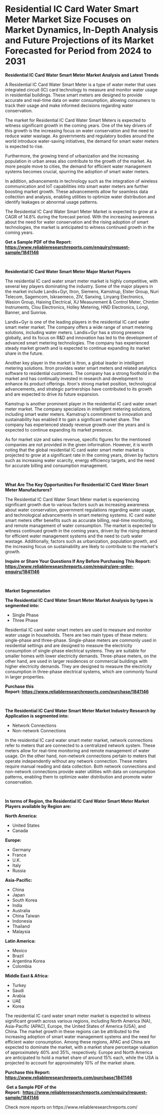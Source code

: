 <p><h1>Residential IC Card Water Smart Meter Market Size Focuses on Market Dynamics, In-Depth Analysis and Future Projections of its Market Forecasted for Period from 2024 to 2031</h1></p><p><strong>Residential IC Card Water Smart Meter Market Analysis and Latest Trends</strong></p>
<p><p>A Residential IC Card Water Smart Meter is a type of water meter that uses integrated circuit (IC) card technology to measure and monitor water usage in residential buildings. These smart meters are designed to provide accurate and real-time data on water consumption, allowing consumers to track their usage and make informed decisions regarding water conservation.</p><p>The market for Residential IC Card Water Smart Meters is expected to witness significant growth in the coming years. One of the key drivers of this growth is the increasing focus on water conservation and the need to reduce water wastage. As governments and regulatory bodies around the world introduce water-saving initiatives, the demand for smart water meters is expected to rise.</p><p>Furthermore, the growing trend of urbanization and the increasing population in urban areas also contribute to the growth of the market. As more people move to cities, the demand for efficient water management systems becomes crucial, spurring the adoption of smart water meters.</p><p>In addition, advancements in technology such as the integration of wireless communication and IoT capabilities into smart water meters are further boosting market growth. These advancements allow for seamless data collection and analysis, enabling utilities to optimize water distribution and identify leakages or abnormal usage patterns.</p><p>The Residential IC Card Water Smart Meter Market is expected to grow at a CAGR of 14.8% during the forecast period. With the increasing awareness about the need for water conservation and the rising adoption of smart technologies, the market is anticipated to witness continued growth in the coming years.</p></p>
<p><strong>Get a Sample PDF of the Report:&nbsp; <a href="https://www.reliableresearchreports.com/enquiry/request-sample/1841146">https://www.reliableresearchreports.com/enquiry/request-sample/1841146</a></strong></p>
<p>&nbsp;</p>
<p><strong>Residential IC Card Water Smart Meter Major Market Players</strong></p>
<p><p>The residential IC card water smart meter market is highly competitive, with several key players dominating the industry. Some of the major players in the market include Landis+Gyr, Itron, Siemens, Kamstrup, Elster Group, Nuri Telecom, Sagemcom, Iskraemeco, ZIV, Sanxing, Linyang Electronics, Wasion Group, Haixing Electrical, XJ Measurement & Control Meter, Chintim Instruments, Clou Electronics, Holley Metering, HND Electronics, Longi, Banner, and Sunrise.</p><p>Landis+Gyr is one of the leading players in the residential IC card water smart meter market. The company offers a wide range of smart metering solutions, including water meters. Landis+Gyr has a strong presence globally, and its focus on R&D and innovation has led to the development of advanced smart metering technologies. The company has experienced steady market growth and is expected to continue expanding its market share in the future.</p><p>Another key player in the market is Itron, a global leader in intelligent metering solutions. Itron provides water smart meters and related analytics software to residential customers. The company has a strong foothold in the market and has continually invested in research and development to enhance its product offerings. Itron's strong market position, technological advancements, and strategic partnerships have contributed to its growth and are expected to drive its future expansion.</p><p>Kamstrup is another prominent player in the residential IC card water smart meter market. The company specializes in intelligent metering solutions, including smart water meters. Kamstrup's commitment to innovation and sustainability has enabled it to gain a significant market share. The company has experienced steady revenue growth over the years and is expected to continue expanding its market presence.</p><p>As for market size and sales revenue, specific figures for the mentioned companies are not provided in the given information. However, it is worth noting that the global residential IC card water smart meter market is projected to grow at a significant rate in the coming years, driven by factors such as increasing water scarcity, energy efficiency targets, and the need for accurate billing and consumption management.</p></p>
<p>&nbsp;</p>
<p><strong>What Are The Key Opportunities For Residential IC Card Water Smart Meter Manufacturers?</strong></p>
<p><p>The Residential IC Card Water Smart Meter market is experiencing significant growth due to various factors such as increasing awareness about water conservation, government regulations regarding water usage, and technological advancements in smart metering systems. IC card water smart meters offer benefits such as accurate billing, real-time monitoring, and remote management of water consumption. The market is expected to witness continued growth in the coming years, driven by the rising demand for efficient water management systems and the need to curb water wastage. Additionally, factors such as urbanization, population growth, and the increasing focus on sustainability are likely to contribute to the market's growth.</p></p>
<p><strong>Inquire or Share Your Questions If Any Before Purchasing This Report: <a href="https://www.reliableresearchreports.com/enquiry/pre-order-enquiry/1841146">https://www.reliableresearchreports.com/enquiry/pre-order-enquiry/1841146</a></strong></p>
<p>&nbsp;</p>
<p><strong>Market Segmentation</strong></p>
<p><strong>The Residential IC Card Water Smart Meter Market Analysis by types is segmented into:</strong></p>
<p><ul><li>Single Phase</li><li>Three Phase</li></ul></p>
<p><p>Residential IC card water smart meters are used to measure and monitor water usage in households. There are two main types of these meters: single-phase and three-phase. Single-phase meters are commonly used in residential settings and are designed to measure the electricity consumption of single-phase electrical systems. They are suitable for smaller homes with lower electricity demands. Three-phase meters, on the other hand, are used in larger residences or commercial buildings with higher electricity demands. They are designed to measure the electricity consumption in three-phase electrical systems, which are commonly found in larger properties.</p></p>
<p><strong>Purchase this Report:&nbsp;<a href="https://www.reliableresearchreports.com/purchase/1841146">https://www.reliableresearchreports.com/purchase/1841146</a></strong></p>
<p>&nbsp;</p>
<p><strong>The Residential IC Card Water Smart Meter Market Industry Research by Application is segmented into:</strong></p>
<p><ul><li>Network Connections</li><li>Non-network Connections</li></ul></p>
<p><p>In the residential IC card water smart meter market, network connections refer to meters that are connected to a centralized network system. These meters allow for real-time monitoring and remote management of water usage. On the other hand, non-network connections pertain to meters that operate independently without any network connection. These meters require manual reading and data collection. Both network connections and non-network connections provide water utilities with data on consumption patterns, enabling them to optimize water distribution and promote water conservation.</p></p>
<p>&nbsp;</p>
<p><strong>In terms of Region, the Residential IC Card Water Smart Meter Market Players available by Region are:</strong></p>
<p>
    <p> <strong> North America: </strong>
        <ul>
            <li>United States</li>
            <li>Canada</li>
        </ul>
        </p> 
    <p> <strong> Europe: </strong>
        <ul>
            <li>Germany</li>
            <li>France</li>
            <li>U.K.</li>
            <li>Italy</li>
            <li>Russia</li>
        </ul>
        </p> 
    <p> <strong> Asia-Pacific: </strong>
        <ul>
            <li>China</li>
            <li>Japan</li>
            <li>South Korea</li>
            <li>India</li>
            <li>Australia</li>
            <li>China Taiwan</li>
            <li>Indonesia</li>
            <li>Thailand</li>
            <li>Malaysia</li>
        </ul>
        </p> 
    <p> <strong> Latin America: </strong>
        <ul>
            <li>Mexico</li>
            <li>Brazil</li>
            <li>Argentina Korea</li>
            <li>Colombia</li>
        </ul>
        </p> 
    <p> <strong> Middle East & Africa: </strong>
        <ul>
            <li>Turkey</li>
            <li>Saudi</li>
            <li>Arabia</li>
            <li>UAE</li>
            <li>Korea</li>
        </ul>
    </p>
    </p>
<p><p>The residential IC card water smart meter market is expected to witness significant growth across various regions, including North America (NA), Asia-Pacific (APAC), Europe, the United States of America (USA), and China. The market growth in these regions can be attributed to the increasing adoption of smart water management systems and the need for efficient water consumption. Among these regions, APAC and China are expected to dominate the market, with a market share percentage valuation of approximately 40% and 35%, respectively. Europe and North America are anticipated to hold a market share of around 15% each, while the USA is projected to account for approximately 10% of the market share.</p></p>
<p><strong>Purchase this Report: <a href="https://www.reliableresearchreports.com/purchase/1841146">https://www.reliableresearchreports.com/purchase/1841146</a></strong></p>
<p>&nbsp;<strong>Get a Sample PDF of the Report:&nbsp;&nbsp;<a href="https://www.reliableresearchreports.com/enquiry/request-sample/1841146">https://www.reliableresearchreports.com/enquiry/request-sample/1841146</a></strong></p>
<p><strong></strong></p>
<p>Check more reports on https://www.reliableresearchreports.com/</p>